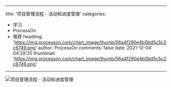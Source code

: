 
---
title: '项目管理流程 - 活动和进度管理'
categories: 
 - 学习
 - ProcessOn
 - 推荐
headimg: 'https://img.processon.com/chart_image/thumb/56a4f290e4b0bd5c5c2c6749.png'
author: ProcessOn
comments: false
date: 2021-12-04 04:29:20
thumbnail: 'https://img.processon.com/chart_image/thumb/56a4f290e4b0bd5c5c2c6749.png'
---

<div>   
<img class="thumb" alt="项目管理流程 - 活动和进度管理" src="https://img.processon.com/chart_image/thumb/56a4f290e4b0bd5c5c2c6749.png" referrerpolicy="no-referrer">
<p></p>  
</div>
            